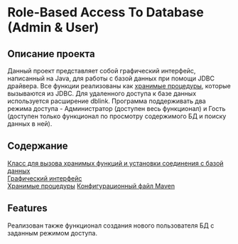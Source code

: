 # Role-Based Access To Database (Admin & User) 
## Описание проекта
Данный проект представляет собой графический интерфейс, написанный на Java, для работы с базой данных при помощи JDBC драйвера. Все функции реализованы как [хранимые процедуры](stored_functions.sql), которые вызываются из JDBC. Для удаленного доступа к базе данных используется расширение dblink. Программа поддерживать два режима доступа - Администратор (доступен весь функционал) и Гость (доступен только функционал по просмотру содержимого БД и поиску данных в ней).
## Содержание  
[Класс для вызова хранимых функций и установки соединения с базой данных](src/main/java/db/DBManager.java)  
[Графический интерфейс](src/main/java/gui/TrainingsManager.java)  
[Хранимые процедуры](stored_functions.sql)
[Конфигурационный файл Maven](pom.xml)
## Features
Реализован также функционал создания нового пользователя БД с заданным режимом доступа.
